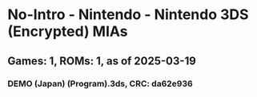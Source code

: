 # No-Intro - Nintendo - Nintendo 3DS (Encrypted) MIAs
## Games: 1, ROMs: 1, as of 2025-03-19

### DEMO (Japan) (Program).3ds, CRC: da62e936

